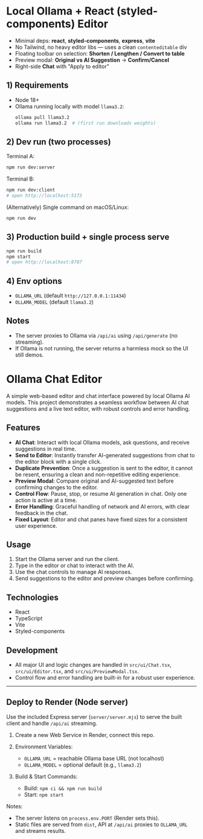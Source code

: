 # Local Ollama + React (styled-components) Editor

- Minimal deps: **react**, **styled-components**, **express**, **vite**
- No Tailwind, no heavy editor libs — uses a clean `contenteditable` div
- Floating toolbar on selection: **Shorten / Lengthen / Convert to table**
- Preview modal: **Original vs AI Suggestion** → **Confirm/Cancel**
- Right-side **Chat** with "Apply to editor"

## 1) Requirements
- Node 18+
- Ollama running locally with model `llama3.2`:
  ```bash
  ollama pull llama3.2
  ollama run llama3.2  # (first run downloads weights)
  ```

## 2) Dev run (two processes)
Terminal A:
```bash
npm run dev:server
```
Terminal B:
```bash
npm run dev:client
# open http://localhost:5173
```

(Alternatively) Single command on macOS/Linux:
```bash
npm run dev
```

## 3) Production build + single process serve
```bash
npm run build
npm start
# open http://localhost:8787
```

## 4) Env options
- `OLLAMA_URL` (default `http://127.0.0.1:11434`)
- `OLLAMA_MODEL` (default `llama3.2`)

## Notes
- The server proxies to Ollama via `/api/ai` using `/api/generate` (no streaming). 
- If Ollama is not running, the server returns a harmless mock so the UI still demos.

# Ollama Chat Editor

A simple web-based editor and chat interface powered by local Ollama AI models. This project demonstrates a seamless workflow between AI chat suggestions and a live text editor, with robust controls and error handling.

## Features

- **AI Chat**: Interact with local Ollama models, ask questions, and receive suggestions in real time.
- **Send to Editor**: Instantly transfer AI-generated suggestions from chat to the editor block with a single click.
- **Duplicate Prevention**: Once a suggestion is sent to the editor, it cannot be resent, ensuring a clean and non-repetitive editing experience.
- **Preview Modal**: Compare original and AI-suggested text before confirming changes to the editor.
- **Control Flow**: Pause, stop, or resume AI generation in chat. Only one action is active at a time.
- **Error Handling**: Graceful handling of network and AI errors, with clear feedback in the chat.
- **Fixed Layout**: Editor and chat panes have fixed sizes for a consistent user experience.

## Usage

1. Start the Ollama server and run the client.
2. Type in the editor or chat to interact with the AI.
3. Use the chat controls to manage AI responses.
4. Send suggestions to the editor and preview changes before confirming.

## Technologies
- React
- TypeScript
- Vite
- Styled-components

## Development
- All major UI and logic changes are handled in `src/ui/Chat.tsx`, `src/ui/Editor.tsx`, and `src/ui/PreviewModal.tsx`.
- Control flow and error handling are built-in for a robust user experience.

---

## Deploy to Render (Node server)

Use the included Express server (`server/server.mjs`) to serve the built client and handle `/api/ai` streaming.

1) Create a new Web Service in Render, connect this repo.

2) Environment Variables:
   - `OLLAMA_URL` = reachable Ollama base URL (not localhost)
   - `OLLAMA_MODEL` = optional default (e.g., `llama3.2`)

3) Build & Start Commands:
   - Build: `npm ci && npm run build`
   - Start: `npm start`

Notes:
- The server listens on `process.env.PORT` (Render sets this).
- Static files are served from `dist`, API at `/api/ai` proxies to `OLLAMA_URL` and streams results.
